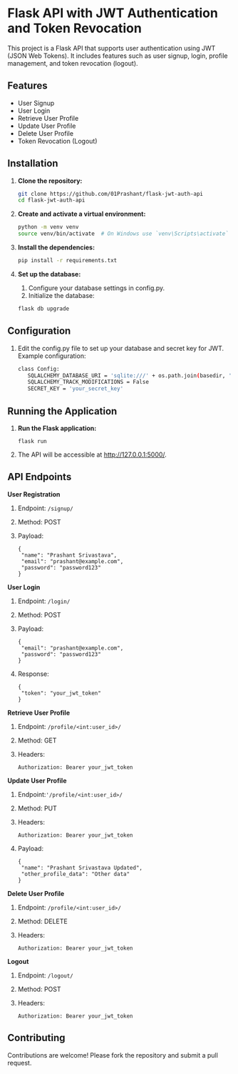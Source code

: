 # Flask API with JWT Authentication and Token Revocation

This project is a Flask API that supports user authentication using JWT (JSON Web Tokens). It includes features such as user signup, login, profile management, and token revocation (logout).

## Features

- User Signup
- User Login
- Retrieve User Profile
- Update User Profile
- Delete User Profile
- Token Revocation (Logout)

## Installation

1. **Clone the repository:**

   ```sh
   git clone https://github.com/01Prashant/flask-jwt-auth-api
   cd flask-jwt-auth-api

2. **Create and activate a virtual environment:**

   ```sh
   python -m venv venv
   source venv/bin/activate  # On Windows use `venv\Scripts\activate`
3. **Install the dependencies:**

   ```sh
   pip install -r requirements.txt
4. **Set up the database:**
   1. Configure your database settings in config.py.
   2. Initialize the database:

   ```sh
   flask db upgrade
## Configuration

1. Edit the config.py file to set up your database and secret key for JWT. Example configuration:

   ```sh
   class Config:
      SQLALCHEMY_DATABASE_URI = 'sqlite:///' + os.path.join(basedir, 'app.db')
      SQLALCHEMY_TRACK_MODIFICATIONS = False
      SECRET_KEY = 'your_secret_key'
## Running the Application

1. **Run the Flask application:**

   ```shflask run
   flask run
2. The API will be accessible at http://127.0.0.1:5000/.

## API Endpoints

**User Registration**

1. Endpoint: `/signup/`
2. Method: POST
3. Payload:

   ```shflask run
   {
    "name": "Prashant Srivastava",
    "email": "prashant@example.com",
    "password": "password123"
   }
**User Login**

1. Endpoint: `/login/`
2. Method: POST
3. Payload:

   ```shflask run
   {
    "email": "prashant@example.com",
    "password": "password123"
   }
4. Response:

   ```shflask run
   {
    "token": "your_jwt_token"
   }
**Retrieve User Profile**

1. Endpoint: `/profile/<int:user_id>/`
2. Method: GET
3. Headers:

   ```shflask run
   Authorization: Bearer your_jwt_token
**Update User Profile**

1. Endpoint:`'/profile/<int:user_id>/`
2. Method: PUT
3. Headers:

   ```shflask run
   Authorization: Bearer your_jwt_token
4. Payload:

   ```shflask run
   {
    "name": "Prashant Srivastava Updated",
    "other_profile_data": "Other data"
   }
**Delete User Profile**

1. Endpoint: `/profile/<int:user_id>/`
2. Method: DELETE
3. Headers:

   ```shflask run
   Authorization: Bearer your_jwt_token
**Logout**

1. Endpoint: `/logout/`
2. Method: POST
3. Headers:

   ```shflask run
   Authorization: Bearer your_jwt_token
## Contributing

Contributions are welcome! Please fork the repository and submit a pull request.
